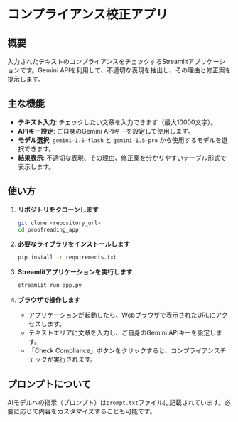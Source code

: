 # コンプライアンス校正アプリ

## 概要

入力されたテキストのコンプライアンスをチェックするStreamlitアプリケーションです。Gemini APIを利用して、不適切な表現を抽出し、その理由と修正案を提示します。

## 主な機能

- **テキスト入力**: チェックしたい文章を入力できます（最大10000文字）。
- **APIキー設定**: ご自身のGemini APIキーを設定して使用します。
- **モデル選択**: `gemini-1.5-flash` と `gemini-1.5-pro` から使用するモデルを選択できます。
- **結果表示**: 不適切な表現、その理由、修正案を分かりやすいテーブル形式で表示します。

## 使い方

1. **リポジトリをクローンします**

   ```bash
   git clone <repository_url>
   cd proofreading_app
   ```

2. **必要なライブラリをインストールします**

   ```bash
   pip install -r requirements.txt
   ```

3. **Streamlitアプリケーションを実行します**

   ```bash
   streamlit run app.py
   ```

4. **ブラウザで操作します**

   - アプリケーションが起動したら、Webブラウザで表示されたURLにアクセスします。
   - テキストエリアに文章を入力し、ご自身のGemini APIキーを設定します。
   - 「Check Compliance」ボタンをクリックすると、コンプライアンスチェックが実行されます。

## プロンプトについて

AIモデルへの指示（プロンプト）は`prompt.txt`ファイルに記載されています。必要に応じて内容をカスタマイズすることも可能です。
